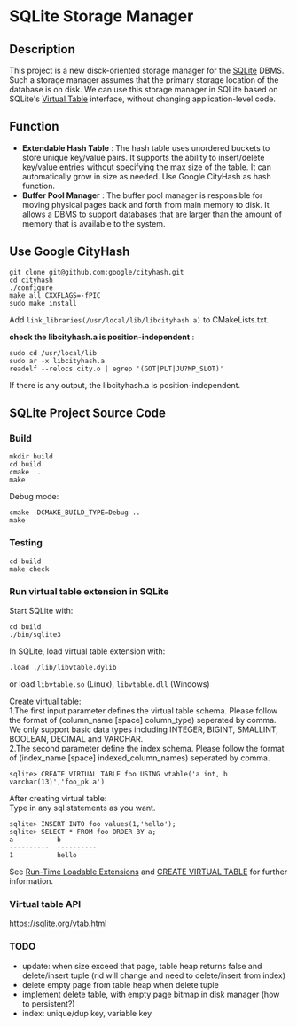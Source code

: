 # SQLite Storage Manager

## Description

This project is a new disck-oriented storage manager for the [SQLite](<https://www.sqlite.org/index.html>) DBMS. Such a storage manager assumes that the primary storage location of the database is on disk. We can use this storage manager in SQLite based on SQLite's [Virtual Table](<https://www.sqlite.org/vtab.html>) interface, without changing application-level code. 

## Function

- **Extendable Hash Table** : The hash table uses unordered buckets to store unique key/value pairs. It supports the ability to insert/delete key/value entries without specifying the max size of the table. It can automatically grow in size as needed. Use Google CityHash as hash function.
- **Buffer Pool Manager** : The buffer pool manager is responsible for moving physical pages back and forth from main memory to disk. It allows a DBMS to support databases that are larger than the amount of memory that is available to the system.

## Use Google CityHash

```
git clone git@github.com:google/cityhash.git
cd cityhash
./configure
make all CXXFLAGS=-fPIC
sudo make install
```

Add `link_libraries(/usr/local/lib/libcityhash.a)` to CMakeLists.txt.

**check the libcityhash.a is position-independent** : 

```
sudo cd /usr/local/lib
sudo ar -x libcityhash.a
readelf --relocs city.o | egrep '(GOT|PLT|JU?MP_SLOT)'
```

If there is any output, the libcityhash.a is position-independent.

## SQLite Project Source Code

### Build
```
mkdir build
cd build
cmake ..
make
```
Debug mode:

```
cmake -DCMAKE_BUILD_TYPE=Debug ..
make
```

### Testing
```
cd build
make check
```

### Run virtual table extension in SQLite
Start SQLite with:
```
cd build
./bin/sqlite3
```

In SQLite, load virtual table extension with:

```
.load ./lib/libvtable.dylib
```
or load `libvtable.so` (Linux), `libvtable.dll` (Windows)

Create virtual table:  
1.The first input parameter defines the virtual table schema. Please follow the format of (column_name [space] column_type) seperated by comma. We only support basic data types including INTEGER, BIGINT, SMALLINT, BOOLEAN, DECIMAL and VARCHAR.  
2.The second parameter define the index schema. Please follow the format of (index_name [space] indexed_column_names) seperated by comma.
```
sqlite> CREATE VIRTUAL TABLE foo USING vtable('a int, b varchar(13)','foo_pk a')
```

After creating virtual table:  
Type in any sql statements as you want.
```
sqlite> INSERT INTO foo values(1,'hello');
sqlite> SELECT * FROM foo ORDER BY a;
a           b         
----------  ----------
1           hello   
```
See [Run-Time Loadable Extensions](https://sqlite.org/loadext.html) and [CREATE VIRTUAL TABLE](https://sqlite.org/lang_createvtab.html) for further information.

### Virtual table API
https://sqlite.org/vtab.html

### TODO
* update: when size exceed that page, table heap returns false and delete/insert tuple (rid will change and need to delete/insert from index)
* delete empty page from table heap when delete tuple
* implement delete table, with empty page bitmap in disk manager (how to persistent?)
* index: unique/dup key, variable key
